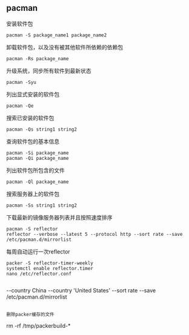 ## pacman

安装软件包
```
pacman -S package_name1 package_name2
```

卸载软件包，以及没有被其他软件所依赖的依赖包
```
pacman -Rs package_name
```

升级系统，同步所有软件到最新状态
```
pacman -Syu
```

列出显式安装的软件包
```
pacman -Qe
```

搜索已安装的软件包
```
pacman -Qs string1 string2
```

查询软件包的基本信息
```
pacman -Si package_name
pacman -Qi package_name
```

列出软件包所包含的文件
```
pacman -Ql package_name
```

搜索服务器上的软件包
```
pacman -Ss string1 string2
```

下载最新的镜像服务器列表并且按照速度排序
```
pacman -S reflector
reflector --verbose --latest 5 --protocol http --sort rate --save /etc/pacman.d/mirrorlist
```

每周自动运行一次reflector
```
packer -S reflector-timer-weekly
systemctl enable reflector.timer
nano /etc/reflector.conf
```
> ```
  --country China
  --country 'United States'
  --sort rate
  --save /etc/pacman.d/mirrorlist
  ```

删除packer缓存的文件
```
rm -rf /tmp/packerbuild-*
```
